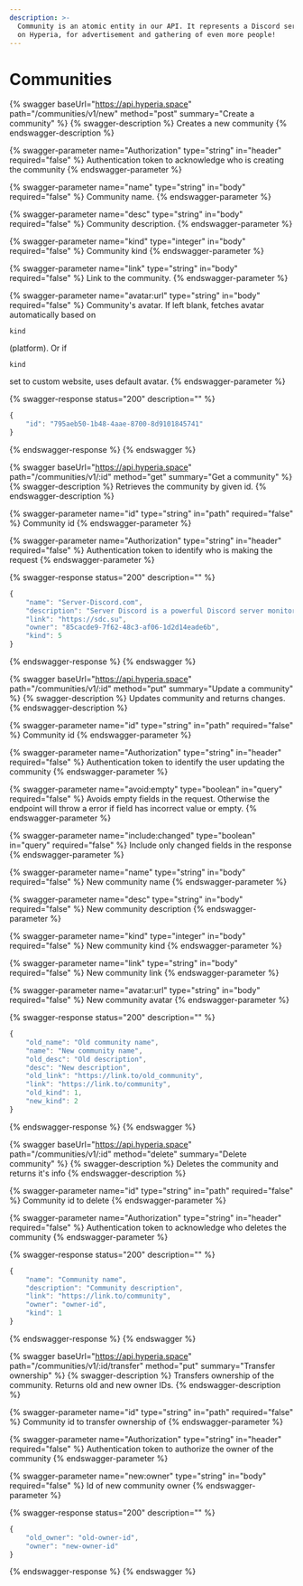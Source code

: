 ```yaml
---
description: >-
  Community is an atomic entity in our API. It represents a Discord server put
  on Hyperia, for advertisement and gathering of even more people!
---
```


# Communities

{% swagger baseUrl="https://api.hyperia.space" path="/communities/v1/new" method="post" summary="Create a community" %}
{% swagger-description %}
Creates a new community
{% endswagger-description %}

{% swagger-parameter name="Authorization" type="string" in="header" required="false" %}
Authentication token to acknowledge who is creating the community
{% endswagger-parameter %}

{% swagger-parameter name="name" type="string" in="body" required="false" %}
Community name.
{% endswagger-parameter %}

{% swagger-parameter name="desc" type="string" in="body" required="false" %}
Community description.
{% endswagger-parameter %}

{% swagger-parameter name="kind" type="integer" in="body" required="false" %}
Community kind
{% endswagger-parameter %}

{% swagger-parameter name="link" type="string" in="body" required="false" %}
Link to the community.
{% endswagger-parameter %}

{% swagger-parameter name="avatar:url" type="string" in="body" required="false" %}
Community's avatar. If left blank, fetches avatar automatically based on

`kind`

(platform). Or if

`kind`

set to custom website, uses default avatar.
{% endswagger-parameter %}

{% swagger-response status="200" description="" %}
```javascript
{
    "id": "795aeb50-1b48-4aae-8700-8d9101845741"
}
```
{% endswagger-response %}
{% endswagger %}

{% swagger baseUrl="https://api.hyperia.space" path="/communities/v1/:id" method="get" summary="Get a community" %}
{% swagger-description %}
Retrieves the community by given id.
{% endswagger-description %}

{% swagger-parameter name="id" type="string" in="path" required="false" %}
Community id
{% endswagger-parameter %}

{% swagger-parameter name="Authorization" type="string" in="header" required="false" %}
Authentication token to identify who is making the request
{% endswagger-parameter %}

{% swagger-response status="200" description="" %}
```javascript
{
    "name": "Server-Discord.com",
    "description": "Server Discord is a powerful Discord server monitoring",
    "link": "https://sdc.su",
    "owner": "85cacde9-7f62-48c3-af06-1d2d14eade6b",
    "kind": 5
}
```
{% endswagger-response %}
{% endswagger %}

{% swagger baseUrl="https://api.hyperia.space" path="/communities/v1/:id" method="put" summary="Update a community" %}
{% swagger-description %}
Updates community and returns changes.
{% endswagger-description %}

{% swagger-parameter name="id" type="string" in="path" required="false" %}
Community id
{% endswagger-parameter %}

{% swagger-parameter name="Authorization" type="string" in="header" required="false" %}
Authentication token to identify the user updating the community
{% endswagger-parameter %}

{% swagger-parameter name="avoid:empty" type="boolean" in="query" required="false" %}
Avoids empty fields in the request. Otherwise the endpoint will throw a error if field has incorrect value or empty.
{% endswagger-parameter %}

{% swagger-parameter name="include:changed" type="boolean" in="query" required="false" %}
Include only changed fields in the response
{% endswagger-parameter %}

{% swagger-parameter name="name" type="string" in="body" required="false" %}
New community name
{% endswagger-parameter %}

{% swagger-parameter name="desc" type="string" in="body" required="false" %}
New community description
{% endswagger-parameter %}

{% swagger-parameter name="kind" type="integer" in="body" required="false" %}
New community kind
{% endswagger-parameter %}

{% swagger-parameter name="link" type="string" in="body" required="false" %}
New community link
{% endswagger-parameter %}

{% swagger-parameter name="avatar:url" type="string" in="body" required="false" %}
New community avatar
{% endswagger-parameter %}

{% swagger-response status="200" description="" %}
```javascript
{
    "old_name": "Old community name",
    "name": "New community name",
    "old_desc": "Old description",
    "desc": "New description",
    "old_link": "https://link.to/old_community",
    "link": "https://link.to/community",
    "old_kind": 1,
    "new_kind": 2
}
```
{% endswagger-response %}
{% endswagger %}

{% swagger baseUrl="https://api.hyperia.space" path="/communities/v1/:id" method="delete" summary="Delete community" %}
{% swagger-description %}
Deletes the community and returns it's info
{% endswagger-description %}

{% swagger-parameter name="id" type="string" in="path" required="false" %}
Community id to delete
{% endswagger-parameter %}

{% swagger-parameter name="Authorization" type="string" in="header" required="false" %}
Authentication token to acknowledge who deletes the community
{% endswagger-parameter %}

{% swagger-response status="200" description="" %}
```javascript
{
    "name": "Community name",
    "description": "Community description",
    "link": "https://link.to/community",
    "owner": "owner-id",
    "kind": 1
}
```
{% endswagger-response %}
{% endswagger %}

{% swagger baseUrl="https://api.hyperia.space" path="/communities/v1/:id/transfer" method="put" summary="Transfer ownership" %}
{% swagger-description %}
Transfers ownership of the community. Returns old and new owner IDs.
{% endswagger-description %}

{% swagger-parameter name="id" type="string" in="path" required="false" %}
Community id to transfer ownership of
{% endswagger-parameter %}

{% swagger-parameter name="Authorization" type="string" in="header" required="false" %}
Authentication token to authorize the owner of the community
{% endswagger-parameter %}

{% swagger-parameter name="new:owner" type="string" in="body" required="false" %}
Id of new community owner
{% endswagger-parameter %}

{% swagger-response status="200" description="" %}
```javascript
{
    "old_owner": "old-owner-id",
    "owner": "new-owner-id"
}
```
{% endswagger-response %}
{% endswagger %}
